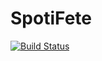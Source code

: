 # SpotiFete

[![Build Status](http://jenkins.nikos410.de/buildStatus/icon?job=spotifete-develop&style=flat-square)](http://jenkins.nikos410.de/job/spotifete-develop/)
